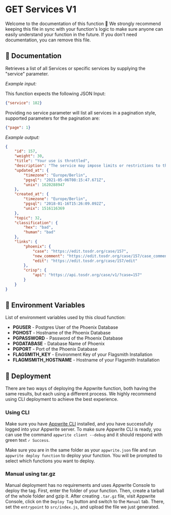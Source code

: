 # GET Services V1


Welcome to the documentation of this function 👋 We strongly recommend keeping this file in sync with your function's logic to make sure anyone can easily understand your function in the future. If you don't need documentation, you can remove this file.

## 🤖 Documentation

Retrieves a list of all Services or specific services by supplying the "service" parameter.

<!-- Update with your description, for example 'Create Stripe payment and return payment URL' -->

*Example input:*

This function expects the following JSON Input:

```json
{"service": 182}
```

Providing no service parameter will list all services in a pagination style, supported parameters for the pagination are:

```json
{"page": 1}
```

<!-- If input is expected, add example -->

*Example output:*

<!-- Update with your expected output -->

```json
{
    "id": 157,
    "weight": 30,
    "title": "Your use is throttled",
    "description": "The service may impose limits or restrictions to the use of the service, thus negatively impacting users experience. They may do so without reason or prior notice.",
    "updated_at": {
        "timezone": "Europe/Berlin",
        "pgsql": "2021-05-06T08:15:47.671Z",
        "unix": 1620288947
    },
    "created_at": {
        "timezone": "Europe/Berlin",
        "pgsql": "2018-01-16T15:26:09.092Z",
        "unix": 1516116369
    },
    "topic": 32,
    "classification": {
        "hex": "bad",
        "human": "bad"
    },
    "links": {
        "phoenix": {
            "case": "https://edit.tosdr.org/case/157",
            "new_comment": "https://edit.tosdr.org/case/157/case_comments/new",
            "edit": "https://edit.tosdr.org/case/157/edit"
        },
        "crisp": {
            "api": "https://api.tosdr.org/case/v1/?case=157"
        }
    }
}
```

## 📝 Environment Variables

List of environment variables used by this cloud function:

- **PGUSER** - Postgres User of the Phoenix Database
- **PGHOST** - Hostname of the Phoenix Database
- **PGPASSWORD** - Password of the Phoenix Database
- **PGDATABASE** - Database Name of Phoenix
- **PGPORT** - Port of the Phoenix Database
- **FLAGSMITH_KEY** - Environment Key of your Flagsmith Installation
- **FLAGMSMITH_HOSTNAME** - Hostname of your Flagsmith Installation

<!-- Add your custom environment variables -->

## 🚀 Deployment

There are two ways of deploying the Appwrite function, both having the same results, but each using a different process. We highly recommend using CLI deployment to achieve the best experience.

### Using CLI

Make sure you have [Appwrite CLI](https://appwrite.io/docs/command-line#installation) installed, and you have successfully logged into your Appwrite server. To make sure Appwrite CLI is ready, you can use the command `appwrite client --debug` and it should respond with green text `✓ Success`.

Make sure you are in the same folder as your `appwrite.json` file and run `appwrite deploy function` to deploy your function. You will be prompted to select which functions you want to deploy.

### Manual using tar.gz

Manual deployment has no requirements and uses Appwrite Console to deploy the tag. First, enter the folder of your function. Then, create a tarball of the whole folder and gzip it. After creating `.tar.gz` file, visit Appwrite Console, click on the `Deploy Tag` button and switch to the `Manual` tab. There, set the `entrypoint` to `src/index.js`, and upload the file we just generated.
